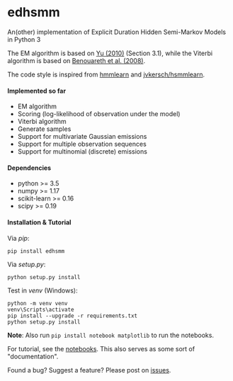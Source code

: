 # edhsmm
An(other) implementation of Explicit Duration Hidden Semi-Markov Models in Python 3

The EM algorithm is based on [Yu (2010)](https://www.sciencedirect.com/science/article/pii/S0004370209001416) (Section 3.1), while the Viterbi algorithm is based on [Benouareth et al. (2008)](https://link.springer.com/article/10.1155/2008/247354).

The code style is inspired from [hmmlearn](https://github.com/hmmlearn/hmmlearn) and [jvkersch/hsmmlearn](https://github.com/jvkersch/hsmmlearn).

#### Implemented so far
- EM algorithm
- Scoring (log-likelihood of observation under the model)
- Viterbi algorithm
- Generate samples
- Support for multivariate Gaussian emissions
- Support for multiple observation sequences
- Support for multinomial (discrete) emissions

#### Dependencies
- python >= 3.5
- numpy >= 1.17
- scikit-learn >= 0.16
- scipy >= 0.19

#### Installation & Tutorial
Via *pip*:
```console
pip install edhsmm
```

Via *setup.py*:
```console
python setup.py install
```

Test in *venv* (Windows):
```console
python -m venv venv
venv\Scripts\activate
pip install --upgrade -r requirements.txt
python setup.py install
```

**Note**: Also run `pip install notebook matplotlib` to run the notebooks.

For tutorial, see the [notebooks](notebooks). This also serves as some sort of "documentation".

Found a bug? Suggest a feature? Please post on [issues](https://github.com/poypoyan/edhmm/issues).
